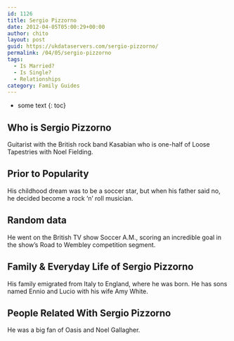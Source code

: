 ```yaml
---
id: 1126
title: Sergio Pizzorno
date: 2012-04-05T05:00:29+00:00
author: chito
layout: post
guid: https://ukdataservers.com/sergio-pizzorno/
permalink: /04/05/sergio-pizzorno
tags:
  - Is Married?
  - Is Single?
  - Relationships
category: Family Guides
---
```


* some text
{: toc}
          
          
## Who is  Sergio Pizzorno
                  
                  
                  
Guitarist with the British rock band Kasabian who is one-half of Loose Tapestries with Noel Fielding.
                  
                
                
                
## Prior to Popularity 
                  
                  
                  
His childhood dream was to be a soccer star, but when his father said no, he decided become a rock &#8216;n&#8217; roll musician.
                  
                
                
                
## Random data 
                  
                  
                  
He went on the British TV show Soccer A.M., scoring an incredible goal in the show&#8217;s Road to Wembley competition segment.
                  
                
                
                
## Family & Everyday Life of Sergio Pizzorno
                  
                  
                  
His family emigrated from Italy to England, where he was born. He has sons named Ennio and Lucio with his wife Amy White.
                  
                
                
                
## People Related With  Sergio Pizzorno
                  
                  
                  
He was a big fan of Oasis and Noel Gallagher.
                  
                
              
            
          
          
          
    
    
  
